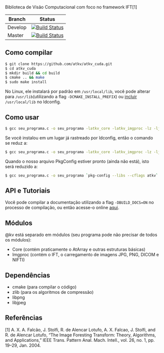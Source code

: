 Biblioteca de Visão Computacional com foco no framework IFT[1]

| Branch  | Status |
| ------------- | ------------- |
| Develop  | [![Build Status](https://travis-ci.org/atkv/atkv_cuda.svg?branch=develop)](https://travis-ci.org/atkv/atkv_cuda) |
| Master  | [![Build Status](https://travis-ci.org/atkv/atkv_cuda.svg?branch=master)](https://travis-ci.org/atkv/atkv_cuda)  |

## Como compilar

~~~~bash
$ git clone https://github.com/atkv/atkv_cuda.git
$ cd atkv_cuda
$ mkdir build && cd build
$ cmake .. && make
$ sudo make install
~~~~

No Linux, ele instalará por padrão em `/usr/local/lib`, você pode alterar para `/usr/lib`(utilizando a flag `-DCMAKE_INSTALL_PREFIX`) ou [incluir](http://stackoverflow.com/questions/17889799/libraries-in-usr-local-lib-not-found) `/usr/local/lib` no ldconfig.

## Como usar

~~~bash
$ gcc seu_programa.c -o seu_programa -latkv_core -latkv_imgproc -lz -ljpeg -lpng -I<caminho_dos_cabecalhos> -L<caminho_das_bibliotecas>
~~~

Se você instalou em um lugar já rastreado por ldconfig, então o comando se reduz a:

~~~bash
$ gcc seu_programa.c -o seu_programa -latkv_core -latkv_imgproc -lz -ljpeg -lpng -I<caminho_dos_cabecalhos> 
~~~

Quando o nosso arquivo PkgConfig estiver pronto (ainda não está), isto será reduzido a:

~~~bash
$ gcc seu_programa.c -o seu_programa `pkg-config --libs --cflags atkv`
~~~

## API e Tutoriais

Você pode compilar a documentação utilizando a flag `-DBUILD_DOCS=ON` no processo de compilação, ou então acesse-o online [aqui](http://atkv.github.io/docs).

## Módulos

\@kv está separado em módulos (seu programa pode não precisar de todos os módulos):

- Core (contém praticamente o AtArray e outras estruturas básicas)
- Imgproc (contém o IFT, o carregamento de imagens JPG, PNG, DICOM e NIFTI)

## Dependências

- cmake (para compilar o código)
- zlib (para os algoritmos de compressão)
- libpng
- libjpeg

## Referências

[1] A. X. A. Falcão, J. Stolfi, R. de Alencar Lotufo, A. X. Falcao, J. Stolfi, and R. de Alencar Lotufo, “The Image Foresting Transform: Theory, Algorithms, and Applications,” IEEE Trans. Pattern Anal. Mach. Intell., vol. 26, no. 1, pp. 19–29, Jan. 2004. 


